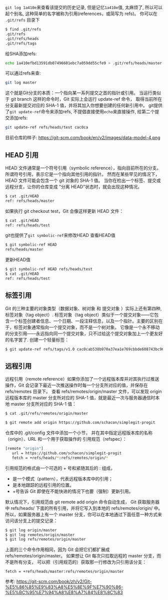 
`git log 1a410e`来查看该提交的历史记录, 但是记忆`1a410e`值, 太麻烦了, 所以可以起个别名, 这种简单的名字被称为引用(references，或简写为 refs)。 你可以在 `.git/refs` 目录下

```sh
$ find .git/refs
.git/refs
.git/refs/heads
.git/refs/tags
```
给SHA添加refs:
```sh
echo 1a410efbd13591db07496601ebc7a059dd55cfe9 > .git/refs/heads/master
```
可以通过refs来查:
```sh
git log master
```
这个就是Git分支的本质：一个指向某一系列提交之首的指针或引用。
当运行类似于 git branch <branch> 这样的命令时，Git 实际上会运行 update-ref 命令， 取得当前所在分支最新提交对应的 SHA-1 值，并将其加入你想要创建的任何新引用中。
git提供了`git update-ref`命令来添加refs, 不提倡直接使用`echo`来直接操作, 给第二个提交添加refs:
```sh
git update-ref refs/heads/test cac0ca
```
目前仓库的样子:
https://git-scm.com/book/en/v2/images/data-model-4.png



## HEAD 引用
HEAD 文件通常是一个符号引用（symbolic reference），指向目前所在的分支。 所谓符号引用，表示它是一个指向其他引用的指针。
然而在某些罕见的情况下，HEAD 文件可能会包含一个 git 对象的 SHA-1 值。 当你在检出一个标签、提交或远程分支，让你的仓库变成 "分离 HEAD"状态时，就会出现这种情况。

```sh
$ cat .git/HEAD
ref: refs/heads/master
```
如果执行 git checkout test，Git 会像这样更新 HEAD 文件：
```sh
$ cat .git/HEAD
ref: refs/heads/test
```

git也提供了`git symbolic-ref`来修改HEAD
查看HEAD值
```sh
$ git symbolic-ref HEAD
refs/heads/master
```
更新HEAD值
```sh
$ git symbolic-ref HEAD refs/heads/test
$ cat .git/HEAD
ref: refs/heads/test
```

## 标签引用
 Git 的三种主要的对象类型（数据对象、树对象 和 提交对象 ）实际上还有第四种, 标签对象（tag object）.
标签对象（tag object）类似于一个提交对象——它包含一个标签创建者信息、一个日期、一段注释信息，以及一个指针。主要的区别在于，标签对象通常指向一个提交对象，而不是一个树对象。 它像是一个永不移动的分支引用——永远指向同一个提交对象，只不过给这个提交对象加上一个更友好的名字罢了.
创建一个轻量标签：
```sh
$ git update-ref refs/tags/v1.0 cac0cab538b970a37ea1e769cbbde608743bc96d
```

## 远程引用

远程引用（remote reference）如果你添加了一个远程版本库并对其执行过推送操作，Git 会记录下最近一次推送操作时每一个分支所对应的值，并保存在 refs/remotes 目录下。
查看 refs/remotes/origin/master 文件，可以发现 origin 远程版本库的 master 分支所对应的 SHA-1 值，就是最近一次与服务器通信时本地 master 分支所对应的 SHA-1 值：
```sh
$ cat .git/refs/remotes/origin/master
```


```sh
$ git remote add origin https://github.com/schacon/simplegit-progit
```
仓库中的 .git/config 文件中添加一个小节， 并在其中指定远程版本库的名称（origin）、URL 和一个用于获取操作的 引用规范（refspec）：
```sh
[remote "origin"]
   url = https://github.com/schacon/simplegit-progit
   fetch = +refs/heads/*:refs/remotes/origin/*
```

引用规范的格式由一个可选的 + 号和紧随其后的 <src>:<dst> 组成，
- <src> 是一个模式（pattern），代表远程版本库中的引用； 
- <dst> 是本地跟踪的远程引用的位置。 
- +号告诉 Git 即使在不能快进的情况下也要（强制）更新引用。

默认情况下，引用规范由 git remote add origin 命令自动生成， Git 获取服务器中 refs/heads/ 下面的所有引用，并将它写入到本地的 refs/remotes/origin/ 中。 所以，如果服务器上有一个 master 分支，你可以在本地通过下面任意一种方式来访问该分支上的提交记录：
```sh
$ git log origin/master
$ git log remotes/origin/master
$ git log refs/remotes/origin/master
```
上面的三个命令作用相同，因为 Git 会把它们都扩展成 refs/remotes/origin/master。
如果想让 Git 每次只拉取远程的 master 分支，而不是所有分支， 可以把（引用规范的）获取那一行修改为只引用该分支：
```
fetch = +refs/heads/master:refs/remotes/origin/master
```


参考:
https://git-scm.com/book/zh/v2/Git-%E5%86%85%E9%83%A8%E5%8E%9F%E7%90%86-%E5%BC%95%E7%94%A8%E8%A7%84%E8%8C%83
